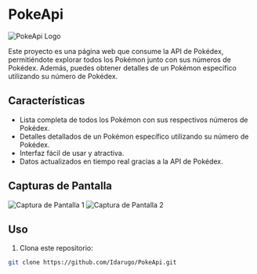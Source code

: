 # PokeApi

![PokeApi Logo](inserta_url_de_imagen_del_logo)

Este proyecto es una página web que consume la API de Pokédex, permitiéndote explorar todos los Pokémon junto con sus números de Pokédex. Además, puedes obtener detalles de un Pokémon específico utilizando su número de Pokédex.

## Características

- Lista completa de todos los Pokémon con sus respectivos números de Pokédex.
- Detalles detallados de un Pokémon específico utilizando su número de Pokédex.
- Interfaz fácil de usar y atractiva.
- Datos actualizados en tiempo real gracias a la API de Pokédex.

## Capturas de Pantalla

![Captura de Pantalla 1](inserta_url_de_la_primera_imagen)
![Captura de Pantalla 2](inserta_url_de_la_segunda_imagen)

## Uso

1. Clona este repositorio:

```bash
git clone https://github.com/Idarugo/PokeApi.git
```
